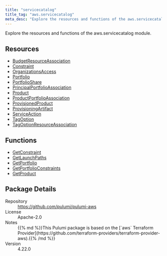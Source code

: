 ```yaml
---
title: "servicecatalog"
title_tag: "aws.servicecatalog"
meta_desc: "Explore the resources and functions of the aws.servicecatalog module."
---
```


<!-- WARNING: this file was generated by Pulumi Docs Generator. -->
<!-- Do not edit by hand unless you're certain you know what you are doing! -->

Explore the resources and functions of the aws.servicecatalog module.

<h2 id="resources">Resources</h2>
<ul class="api">
    <li><a href="budgetresourceassociation" title="BudgetResourceAssociation"><span class="symbol resource"></span>BudgetResourceAssociation</a></li>
    <li><a href="constraint" title="Constraint"><span class="symbol resource"></span>Constraint</a></li>
    <li><a href="organizationsaccess" title="OrganizationsAccess"><span class="symbol resource"></span>OrganizationsAccess</a></li>
    <li><a href="portfolio" title="Portfolio"><span class="symbol resource"></span>Portfolio</a></li>
    <li><a href="portfolioshare" title="PortfolioShare"><span class="symbol resource"></span>PortfolioShare</a></li>
    <li><a href="principalportfolioassociation" title="PrincipalPortfolioAssociation"><span class="symbol resource"></span>PrincipalPortfolioAssociation</a></li>
    <li><a href="product" title="Product"><span class="symbol resource"></span>Product</a></li>
    <li><a href="productportfolioassociation" title="ProductPortfolioAssociation"><span class="symbol resource"></span>ProductPortfolioAssociation</a></li>
    <li><a href="provisionedproduct" title="ProvisionedProduct"><span class="symbol resource"></span>ProvisionedProduct</a></li>
    <li><a href="provisioningartifact" title="ProvisioningArtifact"><span class="symbol resource"></span>ProvisioningArtifact</a></li>
    <li><a href="serviceaction" title="ServiceAction"><span class="symbol resource"></span>ServiceAction</a></li>
    <li><a href="tagoption" title="TagOption"><span class="symbol resource"></span>TagOption</a></li>
    <li><a href="tagoptionresourceassociation" title="TagOptionResourceAssociation"><span class="symbol resource"></span>TagOptionResourceAssociation</a></li>
</ul>

<h2 id="functions">Functions</h2>
<ul class="api">
    <li><a href="getconstraint" title="GetConstraint"><span class="symbol function"></span>GetConstraint</a></li>
    <li><a href="getlaunchpaths" title="GetLaunchPaths"><span class="symbol function"></span>GetLaunchPaths</a></li>
    <li><a href="getportfolio" title="GetPortfolio"><span class="symbol function"></span>GetPortfolio</a></li>
    <li><a href="getportfolioconstraints" title="GetPortfolioConstraints"><span class="symbol function"></span>GetPortfolioConstraints</a></li>
    <li><a href="getproduct" title="GetProduct"><span class="symbol function"></span>GetProduct</a></li>
</ul>

<h2 id="package-details">Package Details</h2>
<dl class="package-details">
	<dt>Repository</dt>
	<dd><a href="https://github.com/pulumi/pulumi-aws">https://github.com/pulumi/pulumi-aws</a></dd>
	<dt>License</dt>
	<dd>Apache-2.0</dd>
	<dt>Notes</dt>
	<dd>{{% md %}}This Pulumi package is based on the [`aws` Terraform Provider](https://github.com/terraform-providers/terraform-provider-aws).{{% /md %}}</dd>
	<dt>Version</dt>
	<dd>4.22.0</dd>
</dl>

